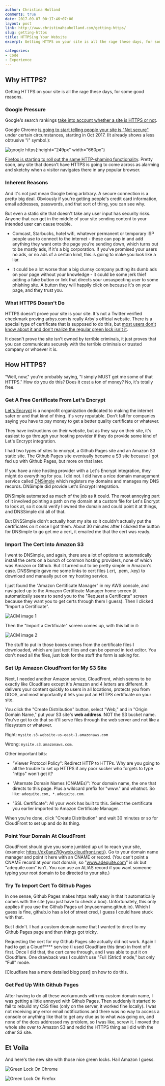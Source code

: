```yaml
---
author: Christina Holland
comments: true
date: 2017-09-07 00:17:46+07:00
layout: post
link: http://www.christinahsuholland.com/getting-https/
slug: getting-https
title: HTTPSing Your Website
excerpt: Getting HTTPS on your site is all the rage these days, for some good reasons. Google's search rankings take into account whether a site is HTTPS or not. Google Chrome is going to start telling people your site is "Not secure" under certain circumstances, starting in Oct 2017. (It already shows a less obtrusive "i" symbol.)

categories:
- Code
- Experience
---
```


## Why HTTPS?

Getting HTTPS on your site is all the rage these days, for some good reasons.

### Google Pressure

Google's search rankings [take into account whether a site is HTTPS or not](https://www.sangfroidwebdesign.com/search-engine-optimization-seo/google-https-ranking/).

Google Chrome [is going to start telling people your site is "Not secure"](https://blog.chromium.org/2017/04/next-steps-toward-more-connection.html) under certain circumstances, starting in Oct 2017. (It already shows a less obtrusive "i" symbol.):

![google https](/images/googlehttps.png){:height="249px" width="660px"}

[Firefox is starting to roll out the same HTTP-shaming functionality](https://blog.mozilla.org/security/2017/01/20/communicating-the-dangers-of-non-secure-http/). Pretty soon, any site that doesn't have HTTPS is going to come across as alarming and sketchy when a visitor navigates there in any popular browser.

### Inherent Reasons

And it's not just mean Google being arbitrary.  A secure connection is a pretty big deal.  Obviously if you're getting people's credit card information, email addresses, passwords, and that sort of thing, you can see why.

But even a static site that doesn't take any user input has security risks.  Anyone that can get in the middle of your site sending content to your intended user can cause trouble.

- Comcast, Starbucks, hotel wifi, whatever permanent or temporary ISP people use to connect to the internet - these can pop in and add anything they want onto the page you're sending down, which turns out to be mostly ads, if it's a big corporation.  If you've promised your users no ads, or no ads of a certain kind, this is going to make you look like a liar.

- It could be a lot worse than a big clumsy company putting its dumb ads on your page without your knowledge - it could be some jerk thief adding a fake button or link that directs your unsuspecting user to some phishing site.  A button they will happily click on because it's on your page, and they trust you.

### What HTTPS Doesn't Do

HTTPS doesn't prove your site is your site.  It's not a Twitter verified checkmark proving arbys.com is really Arby's official website.  There is a special type of certificate that is supposed to do this, but [most users don't know about it and don't realize the regular green lock isn't it](https://www.troyhunt.com/on-the-perceived-value-ev-certs-cas-phishing-lets-encrypt/).

It doesn't prove the site isn't owned by terrible criminals, it just proves that you can communicate securely with the terrible criminals or trusted company or whoever it is.

## How HTTPS?

"Well, now," you're probably saying, "I simply MUST get me some of that HTTPS."  How do you do this?  Does it cost a ton of money?  No, it's totally free.

### Get A Free Certificate From Let's Encrypt

[Let's Encrypt](https://letsencrypt.org/) is a nonprofit organization dedicated to making the internet safer or and that kind of thing.  It's very reputable.  Don't fall for companies saying you have to pay money to get a better quality certificate or whatever.

They have instructions on their website, but as they say on their site, it's easiest to go through your hosting provider if they do provide some kind of Let's Encrypt integration.

I had two types of sites to encrypt, a Github Pages site and an Amazon S3 static site.  The Github Pages site eventually became a S3 site because I got fed up with Github Pages, but more on that later.

If you have a nice hosting provider with a Let's Encrypt integration, they might do everything for you.  I did not.  I did have a nice domain management service called [DNSimple](https://dnsimple.com/) which registers my domains and manages my DNS records.  DNSimple did provide Let's Encrypt integration.

DNSimple automated as much of the job as it could.  The most annoying part of it involved pointing a path on my domain at a custom file for Let's Encrypt to look at, so it could verify I owned the domain and could point it at things, and DNSSimple did all of that.

But DNSSimple didn't actually host my site so it couldn't actually put the certificates on it once I got them.  About 30 minutes after I clicked the button for DNSimple to go get me a cert, it emailed me that the cert was ready.

### Import The Cert Into Amazon S3

I went to DNSimple, and again, there are a lot of options to automatically install the certs on a bunch of common hosting providers, none of which was Amazon or Github.  But it turned out to be pretty simple in Amazon's case.  DNSSimple gave me some links to cert files (.crt, .pem, .key) to download and manually put on my hosting service.

I just found the "Amazon Certificate Manager" in my AWS console, and navigated up to the Amazon Certificate Manager home screen (it automatically seems to send you to the "Request a Certificate" screen because they want you to get certs through them I guess).  Then I clicked "Import a Certificate".

![ACM image 1](/images/aws1.png)

Then the "Import a Certificate" screen comes up, with this bit in it:

![ACM image 2](/images/aws2.png)

The stuff to put in those boxes comes from the certificate files I downloaded, which are just text files and can be opened in text editor.  You don't need all the files, just look for the stuff the form is asking for.

### Set Up Amazon CloudFront for My S3 Site

Next, I needed another Amazon service, CloudFront, which seems to be exactly like Cloudflare except it's Amazon and 4 letters are different.  It delivers your content quickly to users in all locations, protects you from DDOS, and most importantly it lets you put an HTTPS certificate on your site.

You click the "Create Distribution" button, select "Web," and in "Origin Domain Name," put your S3 site's **web address**.  NOT the S3 bucket name.  You've got to do that so it'll serve files through the web server and not like a filesystem or whatever.

Right: ```mysite.s3-website-us-east-1.amazonaws.com```

Wrong: ```mysite.s3.amazonaws.com```.

Other important bits:

- "Viewer Protocol Policy": Redirect HTTP to HTTPs. Why are you going to all the trouble to set up HTTPS if any poor sucker who forgets to type "https" won't get it?

- "Alternate Domain Names (CNAMEs)": Your domain name, the one that directs to this page.  Plus a wildcard prefix for "www." and whatnot.  So like: ```adequite.com, *.adequite.com```.

- "SSL Certificate": All your work has built to this.  Select the certificate you earlier imported to Amazon Certificate Manager.

When you're done, click "Create Distribution" and wait 30 minutes or so for CloudFront to set up and do its thing.

### Point Your Domain At CloudFront

CloudFront should give you some jumbled up url to reach your site, (example: https://dx0anz7l0ywxb.cloudfront.net/).  Go to your domain name manager and point it here with an CNAME or record.  (You can't point a CNAME record at your root domain, so "www.adequite.com" is ok but "adequite.com" isn't.  You can use an ALIAS record if you want someone typing your root domain to be directed to your site.)

### Try To Import Cert To Github Pages

In one sense, Github Pages makes https really easy in that it automatically comes with the site (you just have to check a box).  Unfortunately, this only applies if you use the Github Pages url (myusername.github.io).  Which I guess is fine, github.io has a lot of street cred, I guess I could have stuck with that.

But I didn't.  I had a custom domain name that I wanted to direct to my Github Pages page and then things got tricky.

Requesting the cert for my Github Pages site actually did not work.  Again I had to get a Cloudf**** service (I used Cloudflare this time) in front of it first.  Once I did that, the cert came through, and I was able to put it on Cloudflare.  One drawback was I couldn't use "Full (Strict) mode," but only "Full" mode.

[Cloudflare has a more detailed blog post] on how to do this.

### Get Fed Up With Github Pages

After having to do all these workarounds with my custom domain name, I was getting a little annoyed with Github Pages.  Then suddenly it started to fail to rebuild my CSS files (only on the server, it worked fine locally).  I was not receiving any error email notifications and there was no way to access a console or anything like that to get any clue as to what was going on, and none of the docs addressed my problem, so I was like, screw it.  I moved the whole site over to Amazon S3 and redid the HTTPS thing as I did with the other S3 site.

## Et Voila

And here's the new site with those nice green locks.  Hail Amazon I guess.

![Green Lock On Chrome](/images/greenlock1.png)

![Green Lock On Firefox](/images/greenlock2.png)

